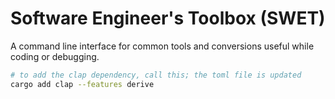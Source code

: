 # Software Engineer's Toolbox (SWET)
A command line interface for common tools and conversions useful while coding or debugging.

```bash
# to add the clap dependency, call this; the toml file is updated
cargo add clap --features derive

```